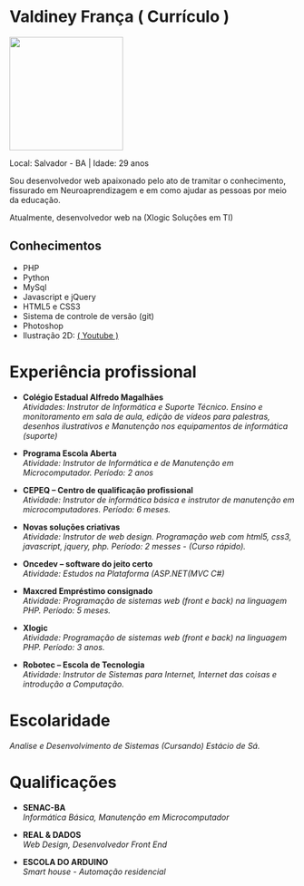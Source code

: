 # Valdiney França ( Currículo )

<img src="https://avatars0.githubusercontent.com/u/3947490?v=3&u=ad7d473034d7f9ced288b13b1755a9df442eee8d&s=400" width="200"/>

Local: Salvador - BA | Idade: 29 anos

<p>
Sou desenvolvedor web apaixonado pelo ato de tramitar o conhecimento, fissurado em Neuroaprendizagem e em como ajudar as pessoas por meio da educação.
</p>

<p>
Atualmente, desenvolvedor web na (Xlogic Soluções em TI)
</p>

## Conhecimentos

* PHP
* Python
* MySql
* Javascript e jQuery
* HTML5 e CSS3
* Sistema de controle de versão (git)
* Photoshop
* Ilustração 2D: <a href="https://www.youtube.com/watch?v=-f3WILDX1zk" target="_blank" title="Visualize o video no Youtube">( Youtube )</a>

# Experiência profissional

* **Colégio Estadual Alfredo Magalhães** <br>
  <i>
  Atividades: Instrutor de Informática e Suporte Técnico. Ensino e monitoramento em sala de aula, edição de vídeos para
  palestras, desenhos ilustrativos e
  Manutenção nos equipamentos de informática (suporte)
  </i>



* **Programa Escola Aberta** <br>
  <i>
  Atividade: Instrutor de Informática e de Manutenção em Microcomputador. Período: 2 anos
  </i> 



* **CEPEQ – Centro de qualificação profissional** <br>
  <i>
  Atividade: Instrutor de informática básica e instrutor de manutenção
  em microcomputadores. Período: 6 meses.
  </i>



* **Novas soluções criativas** <br>
  <i>
  Atividade: Instrutor de web design. Programação web com html5, css3, javascript,
  jquery, php. Período: 2 messes - (Curso rápido).
  </i>



* **Oncedev – software do jeito certo** <br>
  <i>
  Atividade: Estudos na Plataforma (ASP.NET(MVC C#)
  </i>



* **Maxcred Empréstimo consignado** <br>
  <i>
  Atividade: Programação de sistemas web (front e back) na linguagem PHP. Período: 5 meses.
  </i>



* **Xlogic** <br>
  <i>
  Atividade: Programação de sistemas web (front e back) na linguagem PHP. Período: 3 anos.
  </i>
  
* **Robotec – Escola de Tecnologia** <br>
<i>Atividade: Instrutor de Sistemas para Internet, Internet das coisas e introdução a Computação.</i>

# Escolaridade
<i>
Analise e Desenvolvimento de Sistemas (Cursando)
Estácio de Sá.
</i>

# Qualificações

* **SENAC-BA** <br>
<i>Informática Básica, Manutenção em Microcomputador</i>

* **REAL & DADOS** <br>
<i>Web Design, Desenvolvedor Front End</i>

* **ESCOLA DO ARDUINO** <br>
<i>Smart house - Automação residencial</i>
